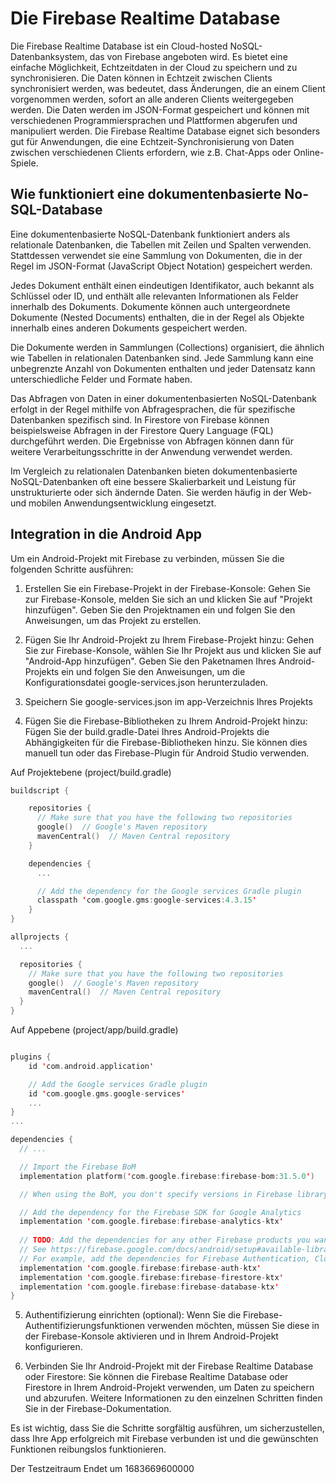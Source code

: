 # Die Firebase Realtime Database

Die Firebase Realtime Database ist ein Cloud-hosted NoSQL-Datenbanksystem, das von Firebase angeboten wird. Es bietet eine einfache Möglichkeit, Echtzeitdaten in der Cloud zu speichern und zu synchronisieren. Die Daten können in Echtzeit zwischen Clients synchronisiert werden, was bedeutet, dass Änderungen, die an einem Client vorgenommen werden, sofort an alle anderen Clients weitergegeben werden. Die Daten werden im JSON-Format gespeichert und können mit verschiedenen Programmiersprachen und Plattformen abgerufen und manipuliert werden. Die Firebase Realtime Database eignet sich besonders gut für Anwendungen, die eine Echtzeit-Synchronisierung von Daten zwischen verschiedenen Clients erfordern, wie z.B. Chat-Apps oder Online-Spiele.

## Wie funktioniert eine dokumentenbasierte No-SQL-Database

Eine dokumentenbasierte NoSQL-Datenbank funktioniert anders als relationale Datenbanken, die Tabellen mit Zeilen und Spalten verwenden. Stattdessen verwendet sie eine Sammlung von Dokumenten, die in der Regel im JSON-Format (JavaScript Object Notation) gespeichert werden.

Jedes Dokument enthält einen eindeutigen Identifikator, auch bekannt als Schlüssel oder ID, und enthält alle relevanten Informationen als Felder innerhalb des Dokuments. Dokumente können auch untergeordnete Dokumente (Nested Documents) enthalten, die in der Regel als Objekte innerhalb eines anderen Dokuments gespeichert werden.

Die Dokumente werden in Sammlungen (Collections) organisiert, die ähnlich wie Tabellen in relationalen Datenbanken sind. Jede Sammlung kann eine unbegrenzte Anzahl von Dokumenten enthalten und jeder Datensatz kann unterschiedliche Felder und Formate haben.

Das Abfragen von Daten in einer dokumentenbasierten NoSQL-Datenbank erfolgt in der Regel mithilfe von Abfragesprachen, die für spezifische Datenbanken spezifisch sind. In Firestore von Firebase können beispielsweise Abfragen in der Firestore Query Language (FQL) durchgeführt werden. Die Ergebnisse von Abfragen können dann für weitere Verarbeitungsschritte in der Anwendung verwendet werden.

Im Vergleich zu relationalen Datenbanken bieten dokumentenbasierte NoSQL-Datenbanken oft eine bessere Skalierbarkeit und Leistung für unstrukturierte oder sich ändernde Daten. Sie werden häufig in der Web- und mobilen Anwendungsentwicklung eingesetzt.

## Integration in die Android App

Um ein Android-Projekt mit Firebase zu verbinden, müssen Sie die folgenden Schritte ausführen:

1. Erstellen Sie ein Firebase-Projekt in der Firebase-Konsole: Gehen Sie zur Firebase-Konsole, melden Sie sich an und klicken Sie auf "Projekt hinzufügen". Geben Sie den Projektnamen ein und folgen Sie den Anweisungen, um das Projekt zu erstellen.

2. Fügen Sie Ihr Android-Projekt zu Ihrem Firebase-Projekt hinzu: Gehen Sie zur Firebase-Konsole, wählen Sie Ihr Projekt aus und klicken Sie auf "Android-App hinzufügen". Geben Sie den Paketnamen Ihres Android-Projekts ein und folgen Sie den Anweisungen, um die Konfigurationsdatei google-services.json herunterzuladen.
   
3. Speichern Sie google-services.json im app-Verzeichnis Ihres Projekts

4. Fügen Sie die Firebase-Bibliotheken zu Ihrem Android-Projekt hinzu: Fügen Sie der build.gradle-Datei Ihres Android-Projekts die Abhängigkeiten für die Firebase-Bibliotheken hinzu. Sie können dies manuell tun oder das Firebase-Plugin für Android Studio verwenden.

Auf Projektebene (project/build.gradle)
```Kotlin
buildscript {

    repositories {
      // Make sure that you have the following two repositories
      google()  // Google's Maven repository
      mavenCentral()  // Maven Central repository
    }

    dependencies {
      ...

      // Add the dependency for the Google services Gradle plugin
      classpath 'com.google.gms:google-services:4.3.15'
    }
}

allprojects {
  ...

  repositories {
    // Make sure that you have the following two repositories
    google()  // Google's Maven repository
    mavenCentral()  // Maven Central repository
  }
}
```
Auf Appebene (project/app/build.gradle)

```Kotlin

plugins {
    id 'com.android.application'

    // Add the Google services Gradle plugin
    id 'com.google.gms.google-services'
    ...
}
...

dependencies {
  // ...

  // Import the Firebase BoM
  implementation platform('com.google.firebase:firebase-bom:31.5.0')

  // When using the BoM, you don't specify versions in Firebase library dependencies

  // Add the dependency for the Firebase SDK for Google Analytics
  implementation 'com.google.firebase:firebase-analytics-ktx'
  
  // TODO: Add the dependencies for any other Firebase products you want to use
  // See https://firebase.google.com/docs/android/setup#available-libraries
  // For example, add the dependencies for Firebase Authentication, Cloud Firestore and Database
  implementation 'com.google.firebase:firebase-auth-ktx'
  implementation 'com.google.firebase:firebase-firestore-ktx'
  implementation 'com.google.firebase:firebase-database-ktx'
}

```

5. Authentifizierung einrichten (optional): Wenn Sie die Firebase-Authentifizierungsfunktionen verwenden möchten, müssen Sie diese in der Firebase-Konsole aktivieren und in Ihrem Android-Projekt konfigurieren.

6. Verbinden Sie Ihr Android-Projekt mit der Firebase Realtime Database oder Firestore: Sie können die Firebase Realtime Database oder Firestore in Ihrem Android-Projekt verwenden, um Daten zu speichern und abzurufen. Weitere Informationen zu den einzelnen Schritten finden Sie in der Firebase-Dokumentation.

Es ist wichtig, dass Sie die Schritte sorgfältig ausführen, um sicherzustellen, dass Ihre App erfolgreich mit Firebase verbunden ist und die gewünschten Funktionen reibungslos funktionieren.

Der Testzeitraum Endet um 1683669600000